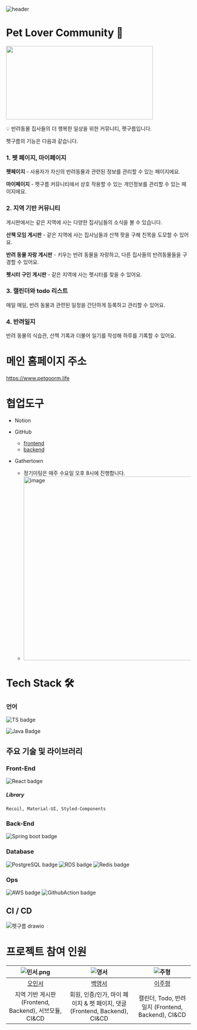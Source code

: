 ![header](https://capsule-render.vercel.app/api?type=waving&color=auto&height=300&section=header&text=PetGoorm%20☁&fontSize=90)

# Pet Lover Community 🐾
<img src="https://user-images.githubusercontent.com/54580802/208828836-a94cf48f-bda5-4d17-83b5-16b9d6714143.png"  width="400" height="200" align="center" >

💡 반려동물 집사들의 더 행복한 일상을 위한 커뮤니티, 펫구름입니다.

펫구름의 기능은 다음과 같습니다.

### 1. 펫 페이지, 마이페이지 
**펫페이지** - 사용자가 자신의 반려동물과 관련된 정보를 관리할 수 있는 페이지에요.

**마이페이지** - 펫구름 커뮤니티에서 상호 작용할 수 있는 개인정보를 관리할 수 있는 페이지에요.


### 2. 지역 기반 커뮤니티

게시판에서는 같은 지역에 사는 다양한 집사님들의 소식을 볼 수 있습니다. 

**산책 모임 게시판** - 같은 지역에 사는 집사님들과 산책 팟을 구해 친목을 도모할 수 있어요.


**반려 동물 자랑 게시판** - 키우는 반려 동물을 자랑하고, 다른 집사들의 반려동물들을 구경할 수 있어요.


**펫시터 구인 게시판** - 같은 지역에 사는 펫시터를 찾을 수 있어요.


### 3. 캘린더와 todo 리스트

매일 매일, 반려 동물과 관련된 일정을 간단하게 등록하고 관리할 수 있어요.

### 4. 반려일지 

반려 동물의 식습관, 산책 기록과 더불어 일기를 작성해 하루를 기록할 수 있어요.

# 메인 홈페이지 주소

https://www.petgoorm.life


# 협업도구

- Notion
- GitHub
  - [frontend](https://github.com/PetGoorm/frontend)
  - [backend](https://github.com/PetGoorm/backend)

- Gathertown
  - 정기미팅은 매주 수요일 오후 8시에 진행합니다.
  - <img width="500" alt="image" src="https://github.com/PetGoorm/frontend/assets/113974911/0411198c-690d-4ec6-8614-dd0f96564f82">

# Tech Stack 🛠️

### 언어
![TS badge](https://img.shields.io/badge/-TypeScript-%2361DAFB?logo=TypeScript&logoColor=white&style=for-the-badge)

![Java Badge](https://img.shields.io/badge/-Java-%23ED8B00?logo=Java&logoColor=white&style=for-the-badge)

## 주요 기술 및 라이브러리
### Front-End
![React badge](https://img.shields.io/badge/-React-%2361DAFB?logo=React&logoColor=white&style=for-the-badge) 
##### Library
    Recoil, Material-UI, Styled-Components

### Back-End
![Spring boot badge](https://img.shields.io/badge/-Spring%20Boot-6DB33F?logo=Spring%20Boot&logoColor=white&style=for-the-badge)

### Database
![PostgreSQL badge](https://img.shields.io/badge/-Maria_DB-4169E1?logo=MariaDB&logoColor=white&style=for-the-badge) ![RDS badge](https://img.shields.io/badge/-Amazon%20RDS-527FFF?logo=Amazon%20RDS&logoColor=white&style=for-the-badge)
![Redis badge](https://img.shields.io/badge/-Redis-527FFF?logo=Amazon%20RDS&logoColor=white&style=for-the-badge)

### Ops
![AWS badge](https://img.shields.io/badge/-Amazon%20AWS-FF9900?logo=Amazon%20AWS&logoColor=white&style=for-the-badge)
![GithubAction badge](https://img.shields.io/badge/Github%20Actions-2088FF?logo=Github%20Actions&logoColor=white&style=for-the-badge) 

## CI / CD
![펫구름 drawio](https://github.com/PetGoorm/petgoorm-before-/assets/113974911/1d2dfd31-cb11-42cd-b3ee-7c635ece4fa5)

# 프로젝트 참여 인원
| ![민서.png](https://user-images.githubusercontent.com/113974911/235330802-9921b31e-01b7-40ae-86b9-1242e01b297c.png?width=500) | ![영서](https://github.com/PetGoorm/frontend/assets/113974911/1ead3483-cd7e-440b-b36d-1e2fd8d2c1d6?width=500)  | ![주형](https://github.com/PetGoorm/frontend/assets/113974911/702423d4-33b8-420e-94f1-e2d5df497109.png?width=500) |
| :---: | :---: | :---: |
| [오민서](https://github.com/dongkiid) | [백영서](https://github.com/Baekys97) | [이주형](https://github.com/jooh9992) |
| 지역 기반 게시판(Frontend, Backend), 서브모듈, CI&CD | 회원, 인증/인가, 마이 페이지 & 펫 페이지, 댓글 (Frontend, Backend), CI&CD| 캘린더, Todo, 반려일지 (Frontend, Backend), CI&CD
